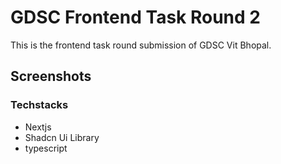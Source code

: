 # GDSC Frontend Task Round 2

This is the frontend task round submission of GDSC Vit Bhopal.

## Screenshots

### Techstacks

- Nextjs
- Shadcn Ui Library
- typescript
